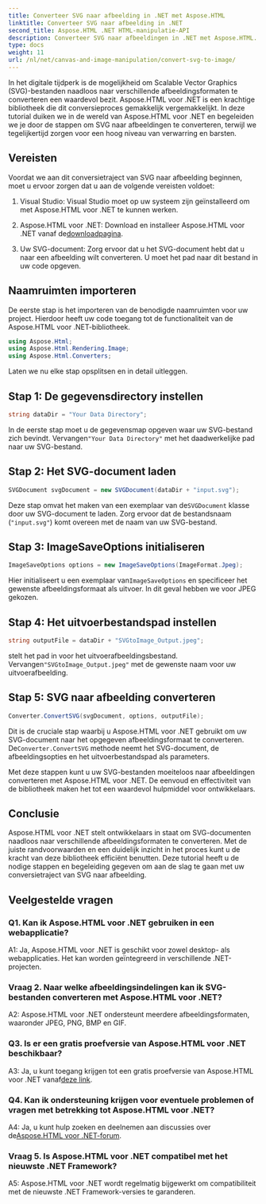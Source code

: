 ```yaml
---
title: Converteer SVG naar afbeelding in .NET met Aspose.HTML
linktitle: Converteer SVG naar afbeelding in .NET
second_title: Aspose.HTML .NET HTML-manipulatie-API
description: Converteer SVG naar afbeeldingen in .NET met Aspose.HTML. Een uitgebreide handleiding voor ontwikkelaars. Transformeer SVG-documenten eenvoudig naar JPEG-, PNG-, BMP- en GIF-formaten.
type: docs
weight: 11
url: /nl/net/canvas-and-image-manipulation/convert-svg-to-image/
---
```


In het digitale tijdperk is de mogelijkheid om Scalable Vector Graphics (SVG)-bestanden naadloos naar verschillende afbeeldingsformaten te converteren een waardevol bezit. Aspose.HTML voor .NET is een krachtige bibliotheek die dit conversieproces gemakkelijk vergemakkelijkt. In deze tutorial duiken we in de wereld van Aspose.HTML voor .NET en begeleiden we je door de stappen om SVG naar afbeeldingen te converteren, terwijl we tegelijkertijd zorgen voor een hoog niveau van verwarring en barsten.

## Vereisten

Voordat we aan dit conversietraject van SVG naar afbeelding beginnen, moet u ervoor zorgen dat u aan de volgende vereisten voldoet:

1. Visual Studio: Visual Studio moet op uw systeem zijn geïnstalleerd om met Aspose.HTML voor .NET te kunnen werken.

2.  Aspose.HTML voor .NET: Download en installeer Aspose.HTML voor .NET vanaf de[downloadpagina](https://releases.aspose.com/html/net/).

3. Uw SVG-document: Zorg ervoor dat u het SVG-document hebt dat u naar een afbeelding wilt converteren. U moet het pad naar dit bestand in uw code opgeven.

## Naamruimten importeren


De eerste stap is het importeren van de benodigde naamruimten voor uw project. Hierdoor heeft uw code toegang tot de functionaliteit van de Aspose.HTML voor .NET-bibliotheek.

```csharp
using Aspose.Html;
using Aspose.Html.Rendering.Image;
using Aspose.Html.Converters;
```

Laten we nu elke stap opsplitsen en in detail uitleggen.

## Stap 1: De gegevensdirectory instellen

```csharp
string dataDir = "Your Data Directory";
```

 In de eerste stap moet u de gegevensmap opgeven waar uw SVG-bestand zich bevindt. Vervangen`"Your Data Directory"` met het daadwerkelijke pad naar uw SVG-bestand.

## Stap 2: Het SVG-document laden

```csharp
SVGDocument svgDocument = new SVGDocument(dataDir + "input.svg");
```

 Deze stap omvat het maken van een exemplaar van de`SVGDocument` klasse door uw SVG-document te laden. Zorg ervoor dat de bestandsnaam (`"input.svg"`) komt overeen met de naam van uw SVG-bestand.

## Stap 3: ImageSaveOptions initialiseren

```csharp
ImageSaveOptions options = new ImageSaveOptions(ImageFormat.Jpeg);
```

 Hier initialiseert u een exemplaar van`ImageSaveOptions` en specificeer het gewenste afbeeldingsformaat als uitvoer. In dit geval hebben we voor JPEG gekozen.

## Stap 4: Het uitvoerbestandspad instellen

```csharp
string outputFile = dataDir + "SVGtoImage_Output.jpeg";
```

 stelt het pad in voor het uitvoerafbeeldingsbestand. Vervangen`"SVGtoImage_Output.jpeg"` met de gewenste naam voor uw uitvoerafbeelding.

## Stap 5: SVG naar afbeelding converteren

```csharp
Converter.ConvertSVG(svgDocument, options, outputFile);
```

 Dit is de cruciale stap waarbij u Aspose.HTML voor .NET gebruikt om uw SVG-document naar het opgegeven afbeeldingsformaat te converteren. De`Converter.ConvertSVG` methode neemt het SVG-document, de afbeeldingsopties en het uitvoerbestandspad als parameters.

Met deze stappen kunt u uw SVG-bestanden moeiteloos naar afbeeldingen converteren met Aspose.HTML voor .NET. De eenvoud en effectiviteit van de bibliotheek maken het tot een waardevol hulpmiddel voor ontwikkelaars.

## Conclusie

Aspose.HTML voor .NET stelt ontwikkelaars in staat om SVG-documenten naadloos naar verschillende afbeeldingsformaten te converteren. Met de juiste randvoorwaarden en een duidelijk inzicht in het proces kunt u de kracht van deze bibliotheek efficiënt benutten. Deze tutorial heeft u de nodige stappen en begeleiding gegeven om aan de slag te gaan met uw conversietraject van SVG naar afbeelding.

## Veelgestelde vragen

### Q1. Kan ik Aspose.HTML voor .NET gebruiken in een webapplicatie?

A1: Ja, Aspose.HTML voor .NET is geschikt voor zowel desktop- als webapplicaties. Het kan worden geïntegreerd in verschillende .NET-projecten.

### Vraag 2. Naar welke afbeeldingsindelingen kan ik SVG-bestanden converteren met Aspose.HTML voor .NET?

A2: Aspose.HTML voor .NET ondersteunt meerdere afbeeldingsformaten, waaronder JPEG, PNG, BMP en GIF.

### Q3. Is er een gratis proefversie van Aspose.HTML voor .NET beschikbaar?

 A3: Ja, u kunt toegang krijgen tot een gratis proefversie van Aspose.HTML voor .NET vanaf[deze link](https://releases.aspose.com/).

### Q4. Kan ik ondersteuning krijgen voor eventuele problemen of vragen met betrekking tot Aspose.HTML voor .NET?

 A4: Ja, u kunt hulp zoeken en deelnemen aan discussies over de[Aspose.HTML voor .NET-forum](https://forum.aspose.com/).

### Vraag 5. Is Aspose.HTML voor .NET compatibel met het nieuwste .NET Framework?

A5: Aspose.HTML voor .NET wordt regelmatig bijgewerkt om compatibiliteit met de nieuwste .NET Framework-versies te garanderen.